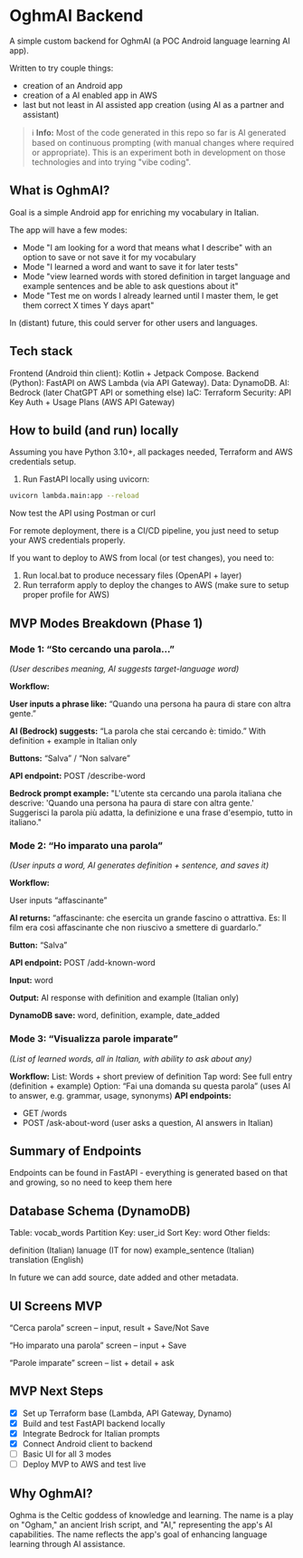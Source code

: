 # OghmAI Backend

A simple custom backend for OghmAI (a POC Android language learning AI app). 

Written to try couple things:
- creation of an Android app
- creation of a AI enabled app in AWS
- last but not least in AI assisted app creation (using AI as a partner and assistant)

> ℹ️ **Info:** Most of the code generated in this repo so far is AI generated based on continuous prompting (with manual changes where required or appropriate). This is an experiment both in development on those technologies and into trying "vibe coding".

## What is OghmAI?

Goal is a simple Android app for enriching my vocabulary in Italian.

The app will have a few modes:
- Mode "I am looking for a word that means what I describe" with an option to save or not save it for my vocabulary
- Mode "I learned a word and want to save it for later tests"
- Mode "view learned words with stored definition in target language and example sentences and be able to ask questions about it"
- Mode "Test me on words I already learned until I master them, Ie get them correct X times Y days apart"


In (distant) future, this could server for other users and languages.

## Tech stack
Frontend (Android thin client): Kotlin + Jetpack Compose.
Backend (Python): FastAPI on AWS Lambda (via API Gateway).
Data: DynamoDB.
AI: Bedrock (later ChatGPT API or something else)
IaC: Terraform
Security: API Key Auth + Usage Plans (AWS API Gateway)

## How to build (and run) locally
Assuming you have Python 3.10+, all packages needed, Terraform and AWS credentials setup.

1. Run FastAPI locally using uvicorn:
```bash
uvicorn lambda.main:app --reload
```

Now test the API using Postman or curl

For remote deployment, there is a CI/CD pipeline, you just need to setup your AWS credentials properly.

If you want to deploy to AWS from local (or test changes), you need to:
1. Run local.bat to produce necessary files (OpenAPI + layer)
2. Run terraform apply to deploy the changes to AWS (make sure to setup proper profile for AWS)
 
## MVP Modes Breakdown (Phase 1)
### Mode 1: “Sto cercando una parola…”
_(User describes meaning, AI suggests target-language word)_

**Workflow:**

**User inputs a phrase like:**
“Quando una persona ha paura di stare con altra gente.”

**AI (Bedrock) suggests:**
“La parola che stai cercando è: timido.”
With definition + example in Italian only

**Buttons:** “Salva” / “Non salvare”

**API endpoint:** POST /describe-word

**Bedrock prompt example:**
"L'utente sta cercando una parola italiana che descrive: 'Quando una persona ha paura di stare con altra gente.' Suggerisci la parola più adatta, la definizione e una frase d'esempio, tutto in italiano."

### Mode 2: “Ho imparato una parola”
_(User inputs a word, AI generates definition + sentence, and saves it)_

**Workflow:**

User inputs “affascinante”

**AI returns:**
“affascinante: che esercita un grande fascino o attrattiva. Es: Il film era così affascinante che non riuscivo a smettere di guardarlo.”

**Button:** “Salva”

**API endpoint:** POST /add-known-word

**Input:** word

**Output:** AI response with definition and example (Italian only)

**DynamoDB save:** word, definition, example, date_added

### Mode 3: “Visualizza parole imparate”
_(List of learned words, all in Italian, with ability to ask about any)_

**Workflow:**
List: Words + short preview of definition
Tap word: See full entry (definition + example)
Option: “Fai una domanda su questa parola” (uses AI to answer, e.g. grammar, usage, synonyms)
**API endpoints:**
- GET /words
- POST /ask-about-word (user asks a question, AI answers in Italian)

## Summary of Endpoints

Endpoints can be found in FastAPI - everything is generated based on that and growing, so no need to keep them here

## Database Schema (DynamoDB)
Table: vocab_words
Partition Key: user_id
Sort Key: word
Other fields:

definition (Italian)
lanuage (IT for now)
example_sentence (Italian)
translation (English)

In future we can add source, date added and other metadata.

## UI Screens MVP
“Cerca parola” screen – input, result + Save/Not Save

“Ho imparato una parola” screen – input + Save

“Parole imparate” screen – list + detail + ask

## MVP Next Steps
- [x] Set up Terraform base (Lambda, API Gateway, Dynamo)
- [x] Build and test FastAPI backend locally
- [x] Integrate Bedrock for Italian prompts
- [x] Connect Android client to backend
- [ ] Basic UI for all 3 modes
- [ ] Deploy MVP to AWS and test live

## Why OghmAI?

Oghma is the Celtic goddess of knowledge and learning. The name is a play on "Ogham," an ancient Irish script, and "AI," representing the app's AI capabilities. The name reflects the app's goal of enhancing language learning through AI assistance.